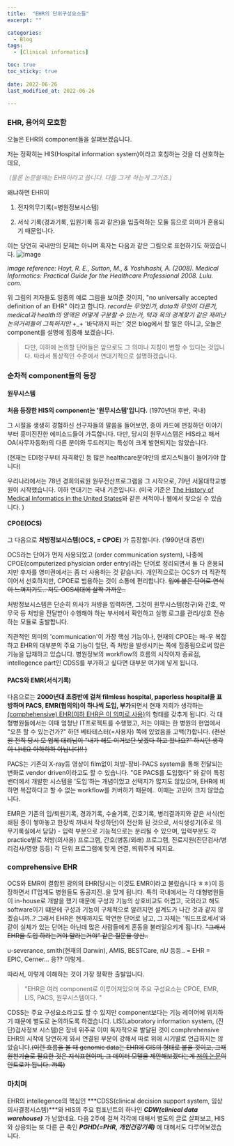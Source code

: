 ```yaml
---
title:  "EHR의 단위구성요소들" 
excerpt: ""

categories:
  - Blog
tags:
  - [Clinical informatics]

toc: true
toc_sticky: true
 
date: 2022-06-26
last_modified_at: 2022-06-26

---
```



### EHR, 용어의 모호함

오늘은 EHR의 component들을 살펴보겠습니다.

저는 정확히는 HIS(Hospital information system)이라고 호칭하는 것을 더 선호하는데요, 

<span style="color:gray"> *(물론 논문쓸때는 EHR이라고 씁니다. 다들 그거! 하는게 그거죠.)*</span>



왜냐하면 EHR이 

1) 전자의무기록(=병원정보시스템) 

2) 서식 기록(경과기록, 입원기록 등과 같은)을 입출력하는 모듈
등으로 의미가 혼용되기 때문입니다. 


이는 당연히 국내만의 문제는 아니며 혹자는 다음과 같은 그림으로 표현하기도 하였습니다.
![image](https://user-images.githubusercontent.com/25048006/175821266-352b0846-1f5b-4a2c-b986-5fe2262f8b26.png)

_image reference: Hoyt, R. E., Sutton, M., & Yoshihashi, A. (2008). *Medical Informatics: Practical Guide for the Healthcare Professional 2008*. Lulu. com._

위 그림의 저자들도 일종의 예로 그림을 보여준 것이지, "no universally accepted definition of an EHR" 이라고 합니다.  _record는 무엇인가, data와 무엇이 다른가, medical과 health의 영역은 어떻게 구분할 수 있는가, 턱과 목의 경계찾기 같은 재미난 논의거리들이 그득하지만_ +_+ '바닥까지 파는' 것은 blog에서 할 일은 아니고, 오늘은 component를 설명에 집중해 보겠습니다.

> 다만, 이하에 논의할 단어들은 앞으로도 그 의미나 지칭이 변할 수 있다는 것입니다. 
> 따라서 통상적인 수준에서 연대기적으로 설명하겠습니다.



### 순차적 component들의 등장

#### 원무시스템

**처음 등장한 HIS의 component는 '원무시스템'입니다.** (1970년대 후반, 국내)

그 시절을 생생히 경험하신 선구자들의 말씀을 들어보면, 종이 카드에 펀칭하던 이야기부터 흥미진진한 에피소드들이 가득합니다. 다만, 당시의 원무시스템은 HIS라고 해서 OA(사무자동화)의 다른 분야와 두드러지는 특성이 크게 발현되지는 않았습니다. 

(현재는 EDI청구부터 자격확인 등 많은 healthcare분야만의 로지스틱들이 들어가야 합니다)

우리나라에서는 78년 경희의료원 원무전산프로그램을 그 시작으로, 79년 서울대학교병원이 시작했습니다. 이하 연대기는 국내 기준입니다. (미국 기준은 [The History of Medical Informatics in the United States](https://link.springer.com/book/10.1007/978-1-4471-6732-7)와 같은 서적이나 웹에서 찾으실 수 있습니다. )



#### CPOE(OCS)

그 다음으로 **처방정보시스템(OCS, = CPOE)** 가 등장합니다. (1990년대 중반)

OCS라는 단어가 먼저 사용되었고 (order communication system), 나중에 CPOE(computerized physician order entry)라는 단어로 정리되면서 둘 다 혼용되지만 후자를 영미권에서는 좀 더 사용하는 것 같습니다. 개인적으로는 OCS가 더 직관적이어서 선호하지만, CPOE로 범용하는 것이 소통에 편리합니다. <span color = "gray">~~입에 붙은 단어로 연식이 느껴지기도.. 저도 OCS세대에 살짝 가까운..~~ </span>

처방정보시스템은 단순히 의사가 처방을 입력하면, 그것이 원무시스템(청구)와 간호, 약무국 등 처방을 전달받아 수행해야 하는 부서에서 확인하고 실행 로그를 관리/상호 전송하는 모듈로 출발합니다. 

직관적인 의미의 'communication'이 가장 핵심 기능이나, 현재의 CPOE는 매-우 복잡하고 EHR의 대부분의 주요 기능이 앞단, 즉 처방을 발생시키는 쪽에 집중됨으로써 많은 기능을 탑재하고 있습니다. 병원정보의 workflow의 흐름의 시작이자 종료점, intellegence part인 CDSS를 부가하고 싶다면 대부분 여기에 넣게 됩니다.



#### PACS와 EMR(서식기록)

다음으로는 **2000년대 초중반에 걸쳐 filmless hospital, paperless hospital을 표방하며 PACS, EMR(협의의)이 하나씩 도입, 부가**되면서 현재 저희가 생각하는 <u>(comphehensive) EHR(이하 EHR은 이 의미로 사용)</u>의 형태를 갖추게 됩니다. 각 대형병원들에서는 이때 엄청난 IT프로젝트를 수행했고, 저는 이때는 한 병원의 현업에서 "오픈 할 수 있는건가?" 하던 베타테스터(=사용자) 쪽에 있었음을 고백(?)합니다. ~~(전산원 전직 당시 모 업체 대리님이  "내가 해도 이거보단 낫겠다 하고 왔나요?" 하시던 생각이 나네요 아하하하 아닙니다!! )~~

PACS는 기존의 X-ray등 영상이 film없이 처방-장비-PACS system을 통해 전달되는 변화로 vendor driven이라고도 할 수 있습니다. "GE PACS를 도입했다" 와 같이 특정 밴더에서 개발한 시스템을 '도입'하는 개념이었고 선택지가 많지도 않았으며, EHR에 비하면 복잡하다고 할 수 없는 workflow를 커버하기 때문에.. 이때는 고민이 크지 않았습니다.

EMR은 기존의 입/퇴원기록, 경과기록, 수술기록, 간호기록, 병리결과지와 같은 서식(인쇄된 종이 쌓아놓고 한장씩 꺼내서 작성하던)이 전산화 된 것으로, 서식생성기(주로 의무기록실에서 담당) - 입력 부분으로 기능적으로는 분리될 수 있으며, 입력부분도 각 practice별로 처방(의사용) 프로그램, 간호(병동/외래) 프로그램, 진료지원(진단검사/병리검사/영양 등등) 각 단위 프로그램에 맞게 연결, 띄워주게 되지요. 



### comprehensive EHR 

OCS와 EMR이 결합된 광의의 EHR(당시는 이것도 EMR이라고 불렀습니다 ㅎㅎ)이 등장하면서 IT업계도 병원들도 동공지진..을 맞게 됩니다. 특히 국내에서는 각 대형병원들이 in-house로 개발을 했기 때문에 구성과 기능의 상호비교도 어렵고, 국외라고 해도 software이기 떄문에 구성과 기능이 구체적으로 알려지면 설계도가 나간 것과 같지 않겠습니까..? 그래서 EHR은 현재까지도 막연한 단어로 남고, 그 자체는 '워드프로세서'와 같이 실체가 있는 단어는 아닌데 많은 사람들에게 혼동을 불러일으키게 됩니다. ~~"그래서 EHR을 도입 하라는거야 말라는거야" 같은 질문을 양산..~~

u-severance, smith(현재의 Darwin), AMIS, BESTCare, nU 등등.. = EHR = EPIC, Cerner... 응?? 이렇게..


따라서, 이렇게 이해하는 것이 가장 정확한 출발입니다.

> "EHR은 여러 component로 이루어져있으며 주요 구성요소는 CPOE, EMR, LIS, PACS, 원무시스템이다. "

CDSS는 주요 구성요소라고도 할 수 있지만 component보다는 기능 레이어에 위치하기 떄문에 별도로 논의하도록 하겠습니다. LIS(Laboratory information system, (진단)검사정보 시스템)은 장비 위주로 이미 독자적으로 발달된 것이 comphrehensive EHR의 시작에 당연하게 와서 연결된 부분이 강해서 따로 위에 시기별로 언급하지는 않았습니다.~~(이런 흐름을 볼 때 genomic data는 EHR에 GIS의 형태로 붙을 것이고, 그때 원천기술로 필요한 것은 지식표현이며, 그 데이터 모델을 제안해보겠다는게 [저의 논문](https://www.nature.com/articles/s41598-020-58088-2)의 인트로가 됩니다. 꺄륵)~~



### 마치며

EHR의 intellegence의 핵심인 ***CDSS(clinical decision support system, 임상의사결정시스템)***와 HIS의 주요 컴포넌트의 하나인 ***CDW(clinical data warehouse)*** 가 남았네요. 다음 2주에 걸쳐 각각에 대해서 별도의 글로 살펴보고, HIS와 상응되는 또 다른 큰 축인 ***PGHD(=PHR, 개인건강기록)*** 에 대해서도 다루어보겠습니다.
